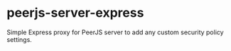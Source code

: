 # peerjs-server-express

Simple Express proxy for PeerJS server to add any custom security policy settings.
